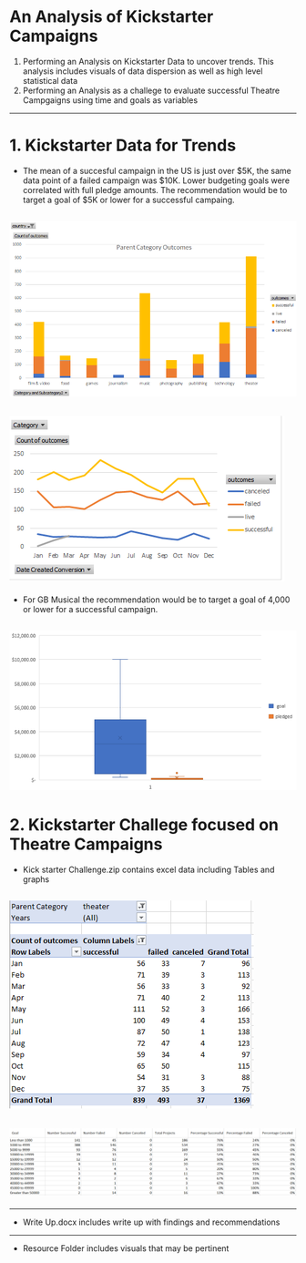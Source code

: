 # An Analysis of Kickstarter Campaigns
1.  Performing an Analysis on Kickstarter Data to uncover trends.  This analysis includes visuals of data dispersion as well as high level statistical data
2.  Performing an Analysis as a challege to evaluate successful Theatre Campgaigns using time and goals as variables
---
# 1.  Kickstarter Data for Trends
* The mean of a succesful campaign in the US is just over $5K, the same data point of a failed campaign was $10K.  Lower budgeting goals were correlated with full pledge amounts.  The recommendation would be to target a goal of $5K or lower for a successful campaing.

![Stacked Chart](https://github.com/madrivers/Contributing_Files/blob/main/Bar%20Chart.png)
---
![Line Chart](https://github.com/madrivers/Contributing_Files/blob/main/Line%20Chart.png)
---
* For GB Musical the recommendation would be to target a goal of 4,000 or lower for a successful campaign.

 ![Box_Whisker](https://github.com/madrivers/Contributing_Files/blob/main/Box%20n%20Whisker.png)
--- 

# 2.  Kickstarter Challege focused on Theatre Campaigns 
* Kick starter Challenge.zip contains excel data including Tables and graphs

![Pivot Table Over Time](https://github.com/madrivers/Contributing_Files/blob/main/time%20pivot.png)
---
![Outcome by Goal Table](https://github.com/madrivers/Contributing_Files/blob/main/Outcome%20by%20Goal%20Table.png)
---
---
* Write Up.docx includes write up with findings and recommendations
---
* Resource Folder includes visuals that may be pertinent
